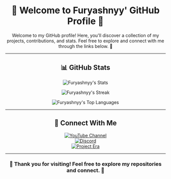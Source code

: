 <div align="center">

# **🌟 Welcome to Furyashnyy' GitHub Profile 🌟**
Welcome to my GitHub profile! Here, you'll discover a collection of my projects, contributions, and stats. Feel free to explore and connect with me through the links below. 🚀

---

## **📊 GitHub Stats**

![Furyashnyy's Stats](https://github-readme-stats.vercel.app/api?username=Furyashnyy&theme=dark&show_icons=true&hide_border=true&count_private=true)

![Furyashnyy's Streak](https://github-readme-streak-stats.herokuapp.com/?user=Furyashnyy&theme=dark&hide_border=true)

![Furyashnyy's Top Languages](https://github-readme-stats.vercel.app/api/top-langs/?username=Furyashnyy&theme=dark&show_icons=true&hide_border=true&layout=compact)

---

## **🔗 Connect With Me**

<a href="https://www.youtube.com/@furyashnyy">
  <img src="https://img.shields.io/youtube/channel/subscribers/UCx2OpXtIN6CpjJh2YeqVEOA?label=Subscribe&logo=youtube&style=for-the-badge" alt="YouTube Channel">
</a>
<br />

<a href="https://discord.gg/S86AtNGX9f">
  <img src="https://img.shields.io/discord/812467944420409355?color=blueviolet&label=Discord&logo=discord&logoColor=white&style=for-the-badge" alt="Discord">
</a>
<br />

<a href="https://furry-dev.net/furyashnyy">
  <img src="https://img.shields.io/website?down_color=Red&down_message=Offline&label=www.furry-dev.net&style=for-the-badge&up_color=Green&up_message=Online&url=https%3A%2F%2Feuphoriadevelopment.uk" alt="Project Era">
</a>

---

### 🌟 Thank you for visiting! Feel free to explore my repositories and connect. 🌟

</div>
